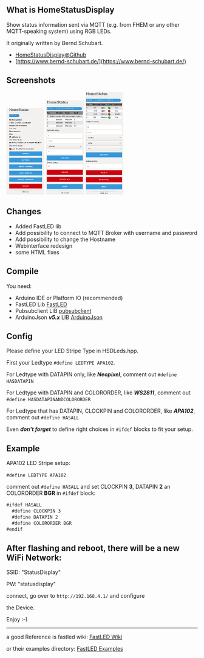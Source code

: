 **What is HomeStatusDisplay**
---
Show status information sent via MQTT (e.g. from FHEM or any other MQTT-speaking system) using RGB LEDs.

It originally written by Bernd Schubart.
- [HomeStatusDisplay@Github](https://github.com/MTJoker/HomeStatusDisplay)
- [https://www.bernd-schubart.de/](https://www.bernd-schubart.de/)

**Screenshots**
---
<img src="screenshots/web1.png" width="100px">
<img src="screenshots/web2.png" width="100px">
<img src="screenshots/web3.png" width="100px">

**Changes**
---
- Added FastLED lib
- Add possibility to connect to MQTT Broker with username and password
- Add possibility to change the Hostname
- Webinterface redesign
- some HTML fixes

**Compile**
---
You need:
- Arduino IDE or Platform IO (recommended)
- FastLED Lib [FastLED](https://github.com/FastLED/FastLED)
- Pubsubclient LIB [pubsubclient](https://github.com/knolleary/pubsubclient)
- ArduinoJson ***v5.x*** LIB [ArduinoJson](https://github.com/bblanchon/ArduinoJson)

**Config**
---
Please define your LED Stripe Type in HSDLeds.hpp.

First your Ledtype `#define LEDTYPE APA102`.

For Ledtype with DATAPIN only, like ***Neopixel***, comment out
`#define HASDATAPIN`

For Ledtype with DATAPIN and COLORORDER, like ***WS2811***, comment out
`#define HASDATAPINANDCOLORORDER`

For Ledtype that has DATAPIN, CLOCKPIN and COLORORDER, like ***APA102***, comment out `#define HASALL`

Even ***don't forget*** to define right choices in `#ifdef` blocks to fit
your setup.

**Example**
---
APA102 LED Stripe setup:

`#define LEDTYPE APA102`

comment out `#define HASALL` and
set CLOCKPIN **3**, DATAPIN **2** an COLORORDER **BGR** in `#ifdef` block:


```
#ifdef HASALL
  #define CLOCKPIN 3
  #define DATAPIN 2
  #define COLORORDER BGR
#endif
```


**After flashing and reboot, there will be a new WiFi Network:**
---

SSID: "StatusDisplay"

PW:   "statusdisplay"

connect, go over to `http://192.168.4.1/` and configure

the Device.

Enjoy :-)

---

a good Reference is fastled wiki:
[FastLED Wiki](https://github.com/FastLED/FastLED/wiki/Chipset-reference#upcoming)

or their examples directory:
[FastLED Examples](https://github.com/FastLED/FastLED/tree/master/examples)